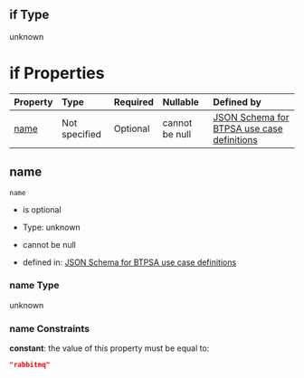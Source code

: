 ## if Type

unknown

# if Properties

| Property      | Type          | Required | Nullable       | Defined by                                                                                                                                                                                                        |
| :------------ | :------------ | :------- | :------------- | :---------------------------------------------------------------------------------------------------------------------------------------------------------------------------------------------------------------- |
| [name](#name) | Not specified | Optional | cannot be null | [JSON Schema for BTPSA use case definitions](btpsa-usecase-properties-services-items-allof-1-then-allof-92-if-properties-name.md "undefined#/properties/services/items/allOf/1/then/allOf/92/if/properties/name") |

## name



`name`

*   is optional

*   Type: unknown

*   cannot be null

*   defined in: [JSON Schema for BTPSA use case definitions](btpsa-usecase-properties-services-items-allof-1-then-allof-92-if-properties-name.md "undefined#/properties/services/items/allOf/1/then/allOf/92/if/properties/name")

### name Type

unknown

### name Constraints

**constant**: the value of this property must be equal to:

```json
"rabbitmq"
```
